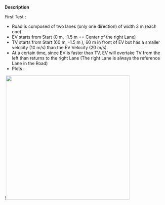 **Description**

First Test : 
* Road is composed of two lanes (only one direction) of width 3 m (each one)
* EV starts from Start (0 m, -1.5 m == Center of the right Lane)
* TV starts from Start (60 m, -1.5 m ), 60 m in front of EV but has a smaller velocity (10 m/s) than the EV Velocity (20 m/s)
* At a certain time, since EV is faster than TV, EV will overtake TV from the left than returns to the right Lane (The right Lane is always the reference Lane in the Road)
* Plots :

!<img src="https://github.com/amaltrigui/MPC/blob/main/simulations/Simple Simulation (1 TV)/Plots/v1.jpg" width="400" height="400" />

